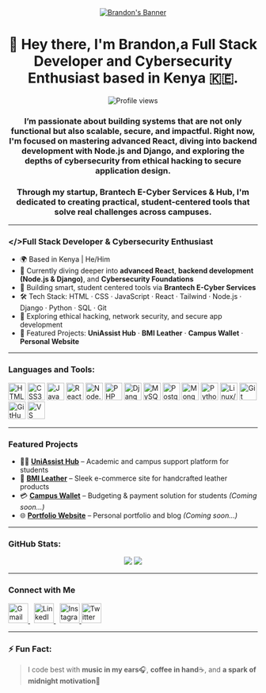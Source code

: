 <!-- Clickable Banner Image -->
<div align="center">
  <a href="https://eugenedev.netlify.app/">
    <img src="https://www.lambdatest.com/resources/images/news24.gif" alt="Brandon's Banner" />
  </a>
</div>


<h1 align="center">👋 Hey there, I'm Brandon,a Full Stack Developer and Cybersecurity Enthusiast based in Kenya 🇰🇪.</h1>

<p align="center">
  <img src="https://komarev.com/ghpvc/?username=Brandon05-dev&label=Profile%20views&color=0e75b6&style=flat" alt="Profile views" />
</p>

<h3 align="center">I’m passionate about building systems that are not only functional but also scalable, secure, and impactful.  
Right now, I'm focused on mastering advanced React, diving into backend development with Node.js and Django, and exploring the depths of cybersecurity from ethical hacking to secure application design.
</h3>

<h3 align="center">Through my startup, Brantech E-Cyber Services & Hub, I'm dedicated to creating practical, student-centered tools that solve real challenges across campuses.</h3>


---

### </>Full Stack Developer & Cybersecurity Enthusiast
- 🌍 Based in Kenya | He/Him  
- 🧠 Currently diving deeper into **advanced React**, **backend development (Node.js & Django)**, and **Cybersecurity Foundations**  
- 🧪 Building smart, student centered tools via **Brantech E-Cyber Services**  
- 🛠️ Tech Stack: HTML · CSS · JavaScript · React · Tailwind · Node.js · Django · Python · SQL · Git  
- 🔐 Exploring ethical hacking, network security, and secure app development  
- 🚀 Featured Projects: **UniAssist Hub** · **BMI Leather** · **Campus Wallet** · **Personal Website**

---



### Languages and Tools:
<p align="left">
  <!-- Frontend -->
  <img src="https://cdn.jsdelivr.net/gh/devicons/devicon/icons/html5/html5-original.svg" width="35" alt="HTML5" />
  <img src="https://cdn.jsdelivr.net/gh/devicons/devicon/icons/css3/css3-original.svg" width="35" alt="CSS3" />
  <img src="https://cdn.jsdelivr.net/gh/devicons/devicon/icons/javascript/javascript-original.svg" width="35" alt="JavaScript" />
  <img src="https://cdn.jsdelivr.net/gh/devicons/devicon/icons/react/react-original.svg" width="35" alt="React" />
 
  <!-- Backend -->
  <img src="https://cdn.jsdelivr.net/gh/devicons/devicon/icons/nodejs/nodejs-original.svg" width="35" alt="Node.js" />
  <img src="https://cdn.jsdelivr.net/gh/devicons/devicon/icons/php/php-original.svg" width="35" alt="PHP" />
  <img src="https://cdn.jsdelivr.net/gh/devicons/devicon/icons/django/django-plain.svg" width="35" alt="Django" />
  <!-- Database -->
  <img src="https://cdn.jsdelivr.net/gh/devicons/devicon/icons/mysql/mysql-original.svg" width="35" alt="MySQL" />
  <img src="https://cdn.jsdelivr.net/gh/devicons/devicon/icons/postgresql/postgresql-original.svg" width="35" alt="PostgreSQL" />
  <img src="https://cdn.jsdelivr.net/gh/devicons/devicon/icons/mongodb/mongodb-original.svg" width="35" alt="MongoDB" />

 <!-- Cybersecurity & Scripting -->
  <img src="https://cdn.jsdelivr.net/gh/devicons/devicon/icons/python/python-original.svg" width="35" alt="Python" />
  <img src="https://cdn.jsdelivr.net/gh/devicons/devicon/icons/linux/linux-original.svg" width="35" alt="Linux/Kali" />
 
  <!-- Tools -->
  <img src="https://cdn.jsdelivr.net/gh/devicons/devicon/icons/git/git-original.svg" width="35" alt="Git" />
  <img src="https://img.icons8.com/ios-filled/50/ffffff/github.png" width="35" alt="GitHub"/>
  <img src="https://cdn.jsdelivr.net/gh/devicons/devicon/icons/vscode/vscode-original.svg" width="35" alt="VS Code" />
</p>


---

### Featured Projects
- 🧑‍🏫 [**UniAssist Hub**](http://uniassisthub-v2.onrender.com) – Academic and campus support platform for students
- 👞 [**BMI Leather**](https://brandon05-dev.github.io/BMI-Leather-Art-Design/) – Sleek e-commerce site for handcrafted leather products
- 💳 [**Campus Wallet**](#) – Budgeting & payment solution for students *(Coming soon...)*
- 🌐 [**Portfolio Website**](#) – Personal portfolio and blog *(Coming soon...)*

---

### GitHub Stats:
<p align="center">
  <img src="https://github-readme-stats.vercel.app/api?username=Brandon05-dev&show_icons=true&theme=default" />
  <img src="https://github-readme-stats.vercel.app/api/top-langs/?username=Brandon05-dev&layout=compact" />
</p>

---

### Connect with Me

<a href="mailto:brandonomutiti@gmail.com" target="_blank">
  <img src="https://img.icons8.com/color/48/gmail--v1.png" width="40" alt="Gmail"/>
</a>
&nbsp;
<a href="https://linkedin.com/in/BrandonOmutiti" target="_blank">
  <img src="https://img.icons8.com/fluency/48/linkedin.png" width="40" alt="LinkedIn"/>
</a>
&nbsp;
<a href="https://instagram.com/brandon05.dev" target="_blank">
 <img src="https://img.icons8.com/fluency/48/instagram-new.png" width="40" alt="Instagram"/>
</a>
<a href="https://x.com/BrandonOmutiti" target="_blank">
 <img src="https://img.icons8.com/fluency/48/twitterx.png" width="40" alt="Twitter X 3D"/>
</a>



---

### ⚡ Fun Fact:
> I code best with **music in my ears**🎧, **coffee in hand**☕, and **a spark of midnight motivation**🌙 
